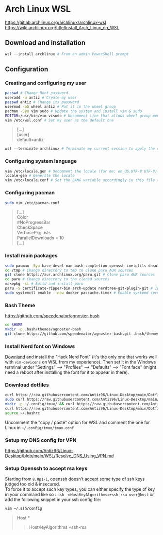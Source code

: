 # Arch Linux WSL

<https://gitlab.archlinux.org/archlinux/archlinux-wsl>  
<https://wiki.archlinux.org/title/Install_Arch_Linux_on_WSL>

## Download and installation

```PowerShell
wsl --install archlinux # From an admin PowerShell prompt
```

## Configuration

### Creating and configuring my user

```bash
passwd # Change Root password
useradd -m antiz # Create my user
passwd antiz # Change its password
usermod -aG wheel antiz # Put it in the wheel group
pacman -Syu vim sudo # Update the system and install vim & sudo
EDITOR=/usr/bin/vim visudo # Uncomment line that allows wheel group members to use sudo on any command
vim /etc/wsl.conf # Set my user as the default one
```

> [...]  
> [user]  
> default=antiz

```PowerShell
wsl --terminate archlinux # Terminate my current session to apply the default user switch (should be executed from a PowerShell prompt)
```

### Configuring system language

```bash
vim /etc/locale.gen # Uncomment the locale (for me: en_US.UTF-8 UTF-8)
locale-gen # Generate the locale
vim /etc/locale.conf # Set the LANG variable accordingly in this file (for me: LANG=en_US.UTF-8)
```

### Configuring pacman

```bash
sudo vim /etc/pacman.conf
```

> [...]  
> Color  
> #NoProgressBar  
> CheckSpace  
> VerbosePkgLists  
> ParallelDownloads = 10  
> [...]

### Install main packages

```bash
sudo pacman -Syu base-devel man bash-completion openssh inetutils dnsutils traceroute rsync zip unzip diffutils git tmux plocate htop fastfetch docker distrobox pacman-contrib powerline-fonts ttf-nerd-fonts-symbols vim-devicons vim-nerdtree # Install main packages from the repo
cd /tmp # Change directory to tmp to clone paru AUR sources
git clone https://aur.archlinux.org/paru.git # Clone paru AUR sources
cd paru # Change directory to the cloned sources
makepkg -si # Build and install paru
paru -S certificate-ripper-bin arch-update nerdtree-git-plugin-git # Install AUR packages
sudo systemctl enable --now docker paccache.timer # Enable systemd services
```

### Bash Theme

<https://github.com/speedenator/agnoster-bash>

```bash
cd $HOME
mkdir -p .bash/themes/agnoster-bash
git clone https://github.com/speedenator/agnoster-bash.git .bash/themes/agnoster-bash
```

### Install Nerd font on Windows

[Downland](https://www.nerdfonts.com/font-downloads) and install the "Hack Nerd Font" (it's the only one that works well with `vim-devicons` on WSL from my experience). Then set it in the Windows terminal under "Settings" --> "Profiles" --> "Defaults" --> "Font face" (might need a reboot after installing the font for it to appear in there).

### Download dotfiles

```bash
curl https://raw.githubusercontent.com/Antiz96/Linux-Desktop/main/Dotfiles/Bashrc/Arch-WSL -o ~/.bashrc
sudo curl https://raw.githubusercontent.com/Antiz96/Linux-Desktop/main/Dotfiles/General/pacman-mirrorlist -o /etc/pacman.d/mirrorlist
mkdir -p ~/.config/tmux/ && curl https://raw.githubusercontent.com/Antiz96/Linux-Desktop/main/Dotfiles/General/tmux.conf -o ~/.config/tmux/tmux.conf
curl https://raw.githubusercontent.com/Antiz96/Linux-Desktop/main/Dotfiles/General/vimrc -o ~/.vimrc && mkdir -p ~/.vim/colors && curl https://raw.githubusercontent.com/vv9k/vim-github-dark/master/colors/ghdark.vim -o ~/.vim/colors/ghdark.vim
source ~/.bashrc
```

Uncomment the "copy / paste" option for WSL and comment the one for Linux in `~/.config/tmux/tmux.conf`

### Setup my DNS config for VPN

<https://github.com/Antiz96/Linux-Desktop/blob/main/WSL/Resolve_DNS_Using_VPN.md>

### Setup Openssh to accept rsa keys

Starting from `8.8p1-1`, openssh doesn't accept some type of ssh keys judged too old & insecured.  
To force it to accept such key types, you can either specify the type of key in your command like so : `ssh -oHostKeyAlgorithms=+ssh-rsa user@host` or add the following snippet in your ssh config file:

```bash
vim ~/.ssh/config
```

> Host *  
> >  HostKeyAlgorithms +ssh-rsa
